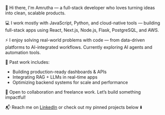 👋 Hi there, I'm Amrutha — a full-stack developer who loves turning ideas into clean, scalable products.

💻 I work mostly with JavaScript, Python, and cloud-native tools — building full-stack apps using React, Next.js, Node.js, Flask, PostgreSQL, and AWS.

⚡ I enjoy solving real-world problems with code — from data-driven platforms to AI-integrated workflows. Currently exploring AI agents and automation tools.

🧠 Past work includes:  
- Building production-ready dashboards & APIs  
- Integrating RAG + LLMs in real-time apps  
- Optimizing backend systems for scale and performance  

🚀 Open to collaboration and freelance work. Let’s build something impactful!

📬 Reach me on [LinkedIn](https://www.linkedin.com/in/amrutha-korumilli/) or check out my pinned projects below ⬇️
